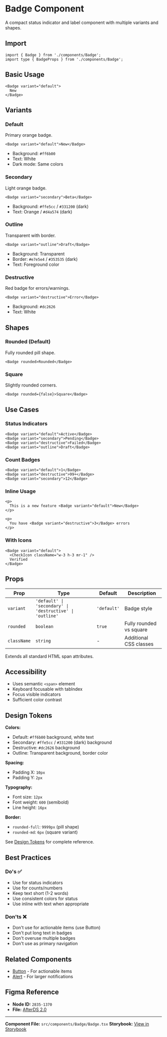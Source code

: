 # Badge Component

A compact status indicator and label component with multiple variants and shapes.

## Import

```tsx
import { Badge } from './components/Badge';
import type { BadgeProps } from './components/Badge';
```

## Basic Usage

```tsx
<Badge variant="default">
  New
</Badge>
```

## Variants

### Default

Primary orange badge.

```tsx
<Badge variant="default">New</Badge>
```

- Background: `#ff6b00`
- Text: White
- Dark mode: Same colors

### Secondary

Light orange badge.

```tsx
<Badge variant="secondary">Beta</Badge>
```

- Background: `#ffe5cc` / `#331200` (dark)
- Text: Orange / `#d4a574` (dark)

### Outline

Transparent with border.

```tsx
<Badge variant="outline">Draft</Badge>
```

- Background: Transparent
- Border: `#e7e5e4` / `#353535` (dark)
- Text: Foreground color

### Destructive

Red badge for errors/warnings.

```tsx
<Badge variant="destructive">Error</Badge>
```

- Background: `#dc2626`
- Text: White

## Shapes

### Rounded (Default)

Fully rounded pill shape.

```tsx
<Badge rounded>Rounded</Badge>
```

### Square

Slightly rounded corners.

```tsx
<Badge rounded={false}>Square</Badge>
```

## Use Cases

### Status Indicators

```tsx
<Badge variant="default">Active</Badge>
<Badge variant="secondary">Pending</Badge>
<Badge variant="destructive">Failed</Badge>
<Badge variant="outline">Draft</Badge>
```

### Count Badges

```tsx
<Badge variant="default">1</Badge>
<Badge variant="destructive">99+</Badge>
<Badge variant="secondary">12</Badge>
```

### Inline Usage

```tsx
<p>
  This is a new feature <Badge variant="default">New</Badge>
</p>

<p>
  You have <Badge variant="destructive">3</Badge> errors
</p>
```

### With Icons

```tsx
<Badge variant="default">
  <CheckIcon className="w-3 h-3 mr-1" />
  Verified
</Badge>
```

## Props

| Prop | Type | Default | Description |
|------|------|---------|-------------|
| `variant` | `'default' \| 'secondary' \| 'destructive' \| 'outline'` | `'default'` | Badge style |
| `rounded` | `boolean` | `true` | Fully rounded vs square |
| `className` | `string` | - | Additional CSS classes |

Extends all standard HTML span attributes.

## Accessibility

- Uses semantic `<span>` element
- Keyboard focusable with tabIndex
- Focus visible indicators
- Sufficient color contrast

## Design Tokens

**Colors:**
- Default: `#ff6b00` background, white text
- Secondary: `#ffe5cc` / `#331200` (dark) background
- Destructive: `#dc2626` background
- Outline: Transparent background, border color

**Spacing:**
- Padding X: `10px`
- Padding Y: `2px`

**Typography:**
- Font size: `12px`
- Font weight: `600` (semibold)
- Line height: `16px`

**Border:**
- `rounded-full`: `9999px` (pill shape)
- `rounded-md`: `6px` (square variant)

See [Design Tokens](../design-tokens.md) for complete reference.

## Best Practices

### Do's ✅

- Use for status indicators
- Use for counts/numbers
- Keep text short (1-2 words)
- Use consistent colors for status
- Use inline with text when appropriate

### Don'ts ❌

- Don't use for actionable items (use Button)
- Don't put long text in badges
- Don't overuse multiple badges
- Don't use as primary navigation

## Related Components

- [Button](./button.md) - For actionable items
- [Alert](./alert.md) - For larger notifications

## Figma Reference

- **Node ID:** `2835-1370`
- **File:** [AfterDS 2.0](https://www.figma.com/design/xIZm13sWi0pTw4P0Medpei/AfterDS-2.0?node-id=2835-1370)

---

**Component File:** `src/components/Badge/Badge.tsx`
**Storybook:** [View in Storybook](http://localhost:6006/?path=/story/badge)
